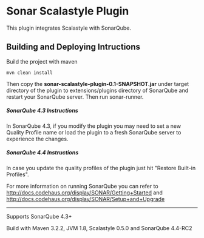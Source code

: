 # Sonar Scalastyle Plugin
This plugin integrates Scalastyle with SonarQube.

## Building and Deploying Intructions
Build the project with maven 
```
mvn clean install
```

Then copy the **sonar-scalastyle-plugin-0.1-SNAPSHOT.jar** under target directory of the plugin to extensions/plugins directory of SonarQube and restart your SonarQube server. Then run sonar-runner.

##### SonarQube 4.3 Instructions
In SonarQube 4.3, if you modify the plugin you may need to set a new Quality Profile name or load the plugin to a fresh SonarQube server to experience the changes.

##### SonarQube 4.4 Instructions
In case you update the quality profiles of the plugin just hit "Restore Built-in Profiles".

For more information on running SonarQube you can refer to http://docs.codehaus.org/display/SONAR/Getting+Started and http://docs.codehaus.org/display/SONAR/Setup+and+Upgrade

___

Supports SonarQube 4.3+

Build with Maven 3.2.2, JVM 1.8, Scalastyle 0.5.0 and SonarQube 4.4-RC2
